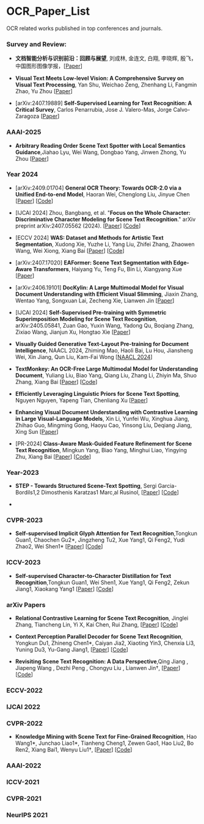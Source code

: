 # OCR_Paper_List
OCR related works published in top conferences and journals. 


### Survey and Review: 

* **文档智能分析与识别前沿：回顾与展望**, 刘成林, 金连文, 白翔, 李晓辉, 殷飞，中国图形图像学报，[[Paper](http://www.cjig.cn/jig/ch/reader/view_abstract.aspx?file_no=202211150000002)]
* **Visual Text Meets Low-level Vision: A Comprehensive Survey on Visual Text Processing**, Yan Shu, Weichao Zeng, Zhenhang Li, Fangmin Zhao, Yu Zhou
  [[Paper](https://arxiv.org/abs/2402.03082)]

* [arXiv:2407.19889] **Self-Supervised Learning for Text Recognition: A Critical Survey**, Carlos Penarrubia, Jose J. Valero-Mas, Jorge Calvo-Zaragoza
  [[Paper](https://arxiv.org/abs/2407.19889)]
  
### AAAI-2025

* **Arbitrary Reading Order Scene Text Spotter with Local Semantics Guidance**,Jiahao Lyu, Wei Wang, Dongbao Yang, Jinwen Zhong, Yu Zhou
[[Paper](https://arxiv.org/abs/2412.10159)]

### Year 2024 

* [arXiv:2409.01704] **General OCR Theory: Towards OCR-2.0 via a Unified End-to-end Model**, Haoran Wei, Chenglong Liu, Jinyue Chen
  [[Paper](https://arxiv.org/pdf/2409.01704)]
  [[Code](https://github.com/Ucas-HaoranWei/GOT-OCR2.0)]
  
* [IJCAI 2024] Zhou, Bangbang, et al. "**Focus on the Whole Character: Discriminative Character Modeling for Scene Text Recognition**." arXiv preprint arXiv:2407.05562 (2024).
  [[Paper](https://arxiv.org/abs/2407.05562)]
  [[Code](https://github.com/bang123-box/CFE)] 

* [ECCV 2024] **WAS: Dataset and Methods for Artistic Text Segmentation**, Xudong Xie, Yuzhe Li, Yang Liu, Zhifei Zhang, Zhaowen Wang, Wei Xiong, Xiang Bai
  [[Paper](https://export.arxiv.org/pdf/2408.00106)]
  [[Code](https://github.com/xdxie/WAS_WordArt-Segmentation)]
  
* [arXiv:2407.17020] **EAFormer: Scene Text Segmentation with Edge-Aware Transformers**, Haiyang Yu, Teng Fu, Bin Li, Xiangyang Xue
  [[Paper](https://arxiv.org/abs/2407.17020)] 

* [arXiv:2406.19101] **DocKylin: A Large Multimodal Model for Visual Document Understanding with Efficient Visual Slimming**,
  Jiaxin Zhang, Wentao Yang, Songxuan Lai, Zecheng Xie, Lianwen Jin
  [[Paper](https://arxiv.org/abs/2406.19101)] 
  
* [IJCAI 2024] **Self-Supervised Pre-training with Symmetric Superimposition Modeling for Scene Text Recognition**, arXiv:2405.05841, 
  Zuan Gao, Yuxin Wang, Yadong Qu, Boqiang Zhang, Zixiao Wang, Jianjun Xu, Hongtao Xie
  [[Paper](https://arxiv.org/abs/2405.05841)]  

* **Visually Guided Generative Text-Layout Pre-training for Document Intelligence**, NAACL 2024, 
  Zhiming Mao, Haoli Bai, Lu Hou, Jiansheng Wei, Xin Jiang, Qun Liu, Kam-Fai Wong
  [[NAACL 2024](https://arxiv.org/abs/2403.16516)] 
  
* **TextMonkey: An OCR-Free Large Multimodal Model for Understanding Document**, Yuliang Liu, Biao Yang, Qiang Liu, Zhang Li, Zhiyin Ma, Shuo Zhang, Xiang Bai
  [[Paper](https://arxiv.org/abs/2403.04473)]
  [[Code](https://github.com/Yuliang-Liu/Monkey)]

* **Efficiently Leveraging Linguistic Priors for Scene Text Spotting**, Nguyen Nguyen, Yapeng Tian, Chenliang Xu
  [[Paper](https://arxiv.org/abs/2402.17134)] 

* **Enhancing Visual Document Understanding with Contrastive Learning in Large Visual-Language Models**, Xin Li, Yunfei Wu, Xinghua Jiang, Zhihao Guo, Mingming Gong, Haoyu Cao, Yinsong Liu, Deqiang Jiang, Xing Sun
  [[Paper](https://arxiv.org/abs/2402.19014)]

* [PR-2024] **Class-Aware Mask-Guided Feature Refinement for Scene Text Recognition**, Mingkun Yang, Biao Yang, Minghui Liao, Yingying Zhu, Xiang Bai
  [[Paper](https://arxiv.org/abs/2402.13643)]
  [[Code](https://github.com/MelosY/CAM )]
  
  
### Year-2023 

* **STEP - Towards Structured Scene-Text Spotting**, Sergi Garcia-Bordils1,2 Dimosthenis Karatzas1 Marc¸al Rusinol, [[Paper](https://arxiv.org/pdf/2309.02356.pdf)] [[Code](https://github.com/Sergigb/)]

* 

### CVPR-2023

* **Self-supervised Implicit Glyph Attention for Text Recognition**,Tongkun Guan1, Chaochen Gu2*, Jingzheng Tu2, Xue Yang1, Qi Feng2, Yudi Zhao2, Wei Shen1*
[[Paper](https://openaccess.thecvf.com/content/CVPR2023/papers/Guan_Self-Supervised_Implicit_Glyph_Attention_for_Text_Recognition_CVPR_2023_paper.pdf)]
[[Code](https://github.com/TongkunGuan/SIGA)]



### ICCV-2023

* **Self-supervised Character-to-Character Distillation for Text Recognition**,Tongkun Guan1, Wei Shen1, Xue Yang1, Qi Feng2, Zekun Jiang1, Xiaokang Yang1
[[Paper](https://arxiv.org/pdf/2211.00288.pdf)]
[[Code](https://github.com/TongkunGuan/CCD)]


### arXiv Papers 

* **Relational Contrastive Learning for Scene Text Recognition**, Jinglei Zhang, Tiancheng Lin, Yi X, Kai Chen, Rui Zhang,
[[Paper](https://arxiv.org/pdf/2308.00508.pdf)]
[[Code](https://github.com/ThunderVVV/RCLSTR)] 

* **Context Perception Parallel Decoder for Scene Text Recognition**, Yongkun Du1, Zhineng Chen1*, Caiyan Jia2, Xiaoting Yin3, Chenxia Li3, Yuning Du3, Yu-Gang Jiang1,
[[Paper](https://arxiv.org/pdf/2307.12270.pdf)]
[[Code]()]

* **Revisiting Scene Text Recognition: A Data Perspective**,Qing Jiang , Jiapeng Wang , Dezhi Peng , Chongyu Liu , Lianwen Jin†,
[[Paper](https://arxiv.org/pdf/2307.08723.pdf)]
[[Code](https://github.com/Mountchicken/Union14M)]


### ECCV-2022 
### IJCAI 2022 
### CVPR-2022



* **Knowledge Mining with Scene Text for Fine-Grained Recognition**, Hao Wang1*, Junchao Liao1*, Tianheng Cheng1, Zewen Gao1, Hao Liu2, Bo Ren2, Xiang Bai1, Wenyu Liu1†,
[[Paper](https://arxiv.org/pdf/2203.14215.pdf)]
[[Code](https://github.com/lanfeng4659/KnowledgeMiningWithSceneText)]


### AAAI-2022 
### ICCV-2021
### CVPR-2021
### NeurIPS 2021
